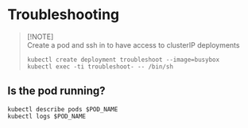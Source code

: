 # Troubleshooting

> [!NOTE]\
> Create a pod and ssh in to have access to clusterIP deployments 
> 
> ```shell
> kubectl create deployment troubleshoot --image=busybox
> kubectl exec -ti troubleshoot- -- /bin/sh
> ```

## Is the pod running?

```shell
kubectl describe pods $POD_NAME
kubectl logs $POD_NAME 
```
